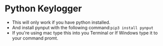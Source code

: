 # Python Keylogger

- This will only work if you have python installed.
-  And install pynput with the following command:``` pip3 install pynput  ```
-  If you're using mac type this into you Terminal or If Windows type it to your command promt.
